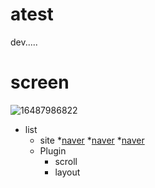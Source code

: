 # atest
dev.....

# screen
![16487986822](https://github.com/m-kyu/atest/assets/53500545/8c66ef5c-f336-49fc-bcc7-621b2fa87ad5)

* list
  * site
    *<a href="https://naver.com">naver</a>
    *<a href="https://naver.com">naver</a>
    *<a href="https://naver.com">naver</a>
  * Plugin
    * scroll
    * layout
